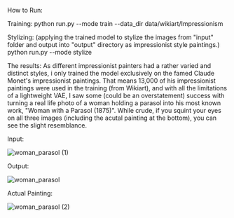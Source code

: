 How to Run:

Training:
python run.py --mode train --data_dir data/wikiart/Impressionism

Stylizing: (applying the trained model to stylize the images from "input" folder and output into "output" directory as impressionist style paintings.)
python run.py --mode stylize

The results:
As different impressionist painters had a rather varied and distinct styles, i only trained the model exclusively on the famed Claude Monet's impressionist paintings. That means 13,000 of his impressionist paintings were used in the training (from Wikiart), and with all the limitations of a lightweight VAE, I saw some (could be an overstatement) success with turning a real life photo of a woman holding a parasol into his most known work, "Woman with a Parasol (1875)".
While crude, if you squint your eyes on all three images (including the acutal painting at the bottom), you can see the slight resemblance.

Input:

![woman_parasol (1)](https://github.com/user-attachments/assets/d75fdfc1-de02-499f-982d-01862d571919)



Output:

![woman_parasol](https://github.com/user-attachments/assets/4035b374-a033-4b2a-a832-13a5e76ea054)


Actual Painting:

![woman_parasol (2)](https://github.com/user-attachments/assets/345d0239-da3c-460c-9478-df1877d20ee9)




